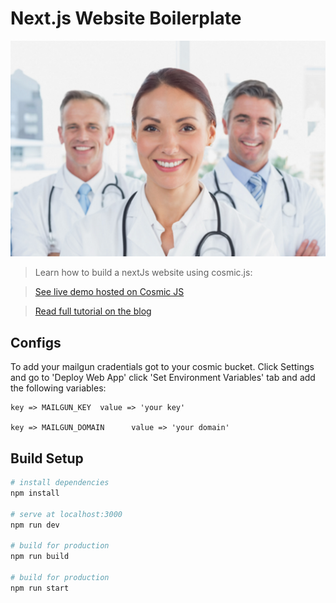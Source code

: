 # Next.js Website Boilerplate

![next-js-website-demo](screenshots/medical-professional.png)

> Learn how to build a nextJs website using cosmic.js:

> [See live demo hosted on Cosmic JS](http://eb179f60-2070-11e8-89e4-db7642b320e6.cosmicapp.co)

> [Read full tutorial on the blog](https://cosmicjs.com/articles/nextjs-website-boilerplate-jeoea8au)

## Configs

To add your mailgun cradentials got to your cosmic bucket. Click Settings and go to 'Deploy Web App'
click 'Set Environment Variables' tab and add the following variables:
```
key => MAILGUN_KEY  value => 'your key'

key => MAILGUN_DOMAIN      value => 'your domain'
```
## Build Setup

``` bash
# install dependencies
npm install

# serve at localhost:3000
npm run dev

# build for production
npm run build

# build for production
npm run start
```